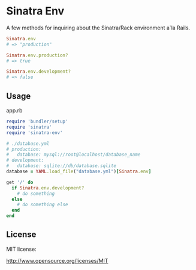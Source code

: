 # Sinatra Env

A few methods for inquiring about the Sinatra/Rack environment a`la Rails.

```ruby
Sinatra.env
# => "production"

Sinatra.env.production?
# => true

Sinatra.env.development?
# => false
```

## Usage

app.rb

```ruby
require 'bundler/setup'
require 'sinatra'
require 'sinatra-env'

# ./database.yml
# production:
#   database: mysql://root@localhost/database_name
# development:
#   database: sqlite://db/database.sqlite
database = YAML.load_file("database.yml")[Sinatra.env]

get '/' do
  if Sinatra.env.development?
    # do something
  else
    # do something else
  end
end
```

## License

MIT license:

http://www.opensource.org/licenses/MIT
